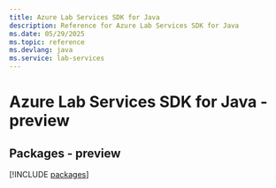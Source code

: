```yaml
---
title: Azure Lab Services SDK for Java
description: Reference for Azure Lab Services SDK for Java
ms.date: 05/29/2025
ms.topic: reference
ms.devlang: java
ms.service: lab-services
---
```

# Azure Lab Services SDK for Java - preview
## Packages - preview
[!INCLUDE [packages](lab-services-index.md)]